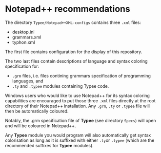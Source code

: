 #  Notepad++ recommendations

The directory `Typee/Notepad++XML-configs` contains three `.xml` files:
- desktop.ini
- grammars.xml
- typhon.xml

The first file contains configuration for the display of this repository.

The two last files contain descriptions of language and syntax coloring specification 
for:
- `.grm` files, i.e. files contining grammars specification of programming 
languages, and
- `.ty` and `.typee` modules containing Typee code.

Windows users who would like to use Notepad++ for its syntax coloring 
capabilities are encouraged to put those three `.xml` files directly at the 
root directory of their Notepad++ installation. Any `.grm`, `.ty` or 
`.typee` file will then be automatically coloured.

Notably, the .grm specification file of __Typee__ (see directory `Specs`) will
open and will be coloured in Notepad++.

Any __Typee__ module you would program will also automatically get syntax 
colorisation as long as it is suffixed with either `.ty`or `.typee` (which are
the recommended suffixes for __Typee__ modules).